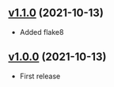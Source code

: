 ## [v1.1.0](https://github.com/gaetanprx/backup/releases/tag/v1.1.0) (2021-10-13)
- Added flake8

## [v1.0.0](https://github.com/gaetanprx/backup/releases/tag/v1.0.0) (2021-10-13)

- First release
